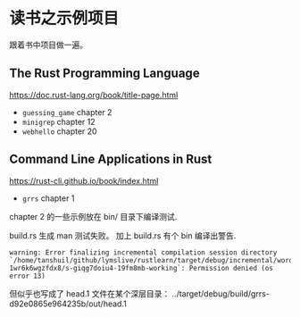 # 读书之示例项目

跟着书中项目做一遍。

## The Rust Programming Language

https://doc.rust-lang.org/book/title-page.html

* `guessing_game` chapter 2
* `minigrep` chapter 12
* `webhello` chapter 20

## Command Line Applications in Rust

https://rust-cli.github.io/book/index.html
* `grrs` chapter 1

chapter 2 的一些示例放在 bin/ 目录下编译测试.

build.rs 生成 man 测试失败。
加上 build.rs 有个 bin 编译出警告.

```
warning: Error finalizing incremental compilation session directory `/home/tanshuil/github/lymslive/rustlearn/target/debug/incremental/wordcount-1wr6k6wgzfdx8/s-giqg7doiu4-19fm8mb-working`: Permission denied (os error 13)
```

但似乎也写成了 head.1 文件在某个深层目录：
../target/debug/build/grrs-d92e0865e964235b/out/head.1
